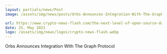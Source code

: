 ```yaml
---
layout: partials/news/Post
image: /assets/img/news/posts/Orbs-Announces-Integration-With-The-Graph-Protocol-crypto-news-flash.png

url: https://www.crypto-news-flash.com/the-next-level-of-open-source-data-from-orbs-as-seen-through-the-graph-protocol-lens/
date: 25, May 2021
logo: /assets/img/news/logos/crypto-news-flash.webp
---
```


Orbs Announces Integration With The Graph Protocol